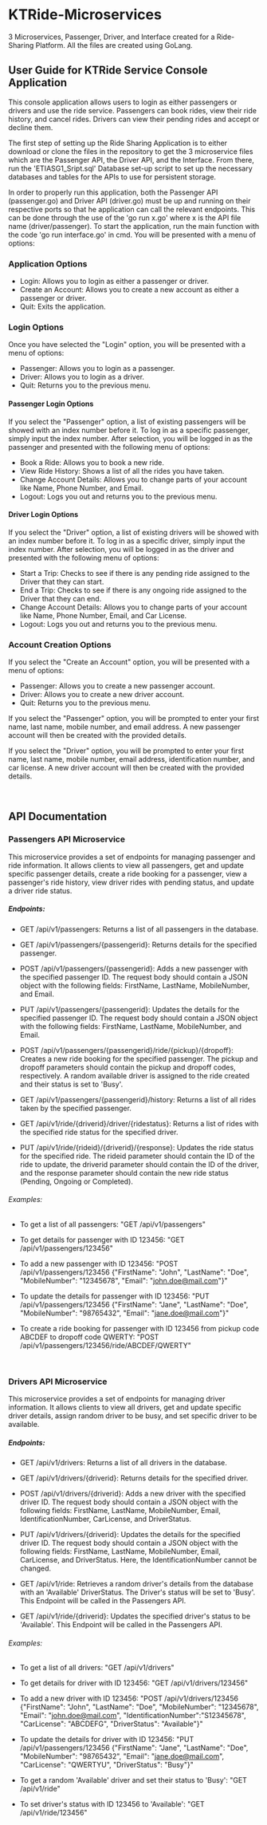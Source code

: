 # KTRide-Microservices
3 Microservices, Passenger, Driver, and Interface created for a Ride-Sharing Platform. All the files are created using GoLang.

## User Guide for KTRide Service Console Application

This console application allows users to login as either passengers or drivers and use the ride service. Passengers can book rides, view their ride history, and cancel rides. Drivers can view their pending rides and accept or decline them.

The first step of setting up the Ride Sharing Application is to either download or clone the files in the repository to get the 3 microservice files which are the Passenger API, the Driver API, and the Interface. From there, run the 'ETIASG1_Sript.sql' Database set-up script to set up the necessary databases and tables for the APIs to use for persistent storage. 

In order to properly run this application, both the Passenger API (passenger.go) and Driver API (driver.go) must be up and running on their respective ports so that he application can call the relevant endpoints. This can be done through the use of the 'go run x.go' where x is the API file name (driver/passenger). To start the application, run the main function with the code 'go run interface.go' in cmd. You will be presented with a menu of options:

### Application Options
- Login: Allows you to login as either a passenger or driver.
- Create an Account: Allows you to create a new account as either a passenger or driver.
- Quit: Exits the application.

### Login Options
Once you have selected the "Login" option, you will be presented with a menu of options:

- Passenger: Allows you to login as a passenger.
- Driver: Allows you to login as a driver.
- Quit: Returns you to the previous menu.

#### Passenger Login Options
If you select the "Passenger" option, a list of existing passengers will be showed with an index number before it. To log in as a specific passenger, simply input the index number. After selection, you will be logged in as the passenger and presented with the following menu of options:

- Book a Ride: Allows you to book a new ride.
- View Ride History: Shows a list of all the rides you have taken.
- Change Account Details: Allows you to change parts of your account like Name, Phone Number, and Email.
- Logout: Logs you out and returns you to the previous menu.

#### Driver Login Options
If you select the "Driver" option, a list of existing drivers will be showed with an index number before it. To log in as a specific driver, simply input the index number. After selection, you will be logged in as the driver and presented with the following menu of options:

- Start a Trip: Checks to see if there is any pending ride assigned to the Driver that they can start.
- End a Trip: Checks to see if there is any ongoing ride assigned to the Driver that they can end.
- Change Account Details: Allows you to change parts of your account like Name, Phone Number, Email, and Car License.
- Logout: Logs you out and returns you to the previous menu.

### Account Creation Options
If you select the "Create an Account" option, you will be presented with a menu of options:

- Passenger: Allows you to create a new passenger account.
- Driver: Allows you to create a new driver account.
- Quit: Returns you to the previous menu.

If you select the "Passenger" option, you will be prompted to enter your first name, last name, mobile number, and email address. A new passenger account will then be created with the provided details.

If you select the "Driver" option, you will be prompted to enter your first name, last name, mobile number, email address, identification number, and car license. A new driver account will then be created with the provided details.

<br />

## API Documentation 
### Passengers API Microservice

This microservice provides a set of endpoints for managing passenger and ride information. It allows clients to view all passengers, get and update specific passenger details, create a ride booking for a passenger, view a passenger's ride history, view driver rides with pending status, and update a driver ride status.

##### Endpoints:

- GET /api/v1/passengers: Returns a list of all passengers in the database. 

- GET /api/v1/passengers/{passengerid}: Returns details for the specified passenger.

- POST /api/v1/passengers/{passengerid}: Adds a new passenger with the specified passenger ID. The request body should contain a JSON object with the following fields: FirstName, LastName, MobileNumber, and Email. 

- PUT /api/v1/passengers/{passengerid}: Updates the details for the specified passenger ID. The request body should contain a JSON object with the following fields: FirstName, LastName, MobileNumber, and Email. 

- POST /api/v1/passengers/{passengerid}/ride/{pickup}/{dropoff}: Creates a new ride booking for the specified passenger. The pickup and dropoff parameters should contain the pickup and dropoff codes, respectively. A random available driver is assigned to the ride created and their status is set to 'Busy'. 

- GET /api/v1/passengers/{passengerid}/history: Returns a list of all rides taken by the specified passenger. 

- GET /api/v1/ride/{driverid}/driver/{ridestatus}: Returns a list of rides with the specified ride status for the specified driver. 

- PUT /api/v1/ride/{rideid}/{driverid}/{response}: Updates the ride status for the specified ride. The rideid parameter should contain the ID of the ride to update, the driverid parameter should contain the ID of the driver, and the response parameter should contain the new ride status (Pending, Ongoing or Completed).

###### Examples: 
- To get a list of all passengers: "GET /api/v1/passengers" 

- To get details for passenger with ID 123456: "GET /api/v1/passengers/123456" 

- To add a new passenger with ID 123456: "POST /api/v1/passengers/123456 {"FirstName": "John", "LastName": "Doe", "MobileNumber": "12345678", "Email": "john.doe@mail.com"}" 

- To update the details for passenger with ID 123456: "PUT /api/v1/passengers/123456 {"FirstName": "Jane", "LastName": "Doe", "MobileNumber": "98765432", "Email": "jane.doe@mail.com"}" 

- To create a ride booking for passenger with ID 123456 from pickup code ABCDEF to dropoff code QWERTY: "POST /api/v1/passengers/123456/ride/ABCDEF/QWERTY"

<br />

### Drivers API Microservice

This microservice provides a set of endpoints for managing driver information. It allows clients to view all drivers, get and update specific driver details, assign random driver to be busy, and set specific driver to be available.

##### Endpoints:

- GET /api/v1/drivers: Returns a list of all drivers in the database. 

- GET /api/v1/drivers/{driverid}: Returns details for the specified driver.

- POST /api/v1/drivers/{driverid}: Adds a new driver with the specified driver ID. The request body should contain a JSON object with the following fields: FirstName, LastName, MobileNumber, Email, IdentificationNumber, CarLicense, and DriverStatus. 

- PUT /api/v1/drivers/{driverid}: Updates the details for the specified driver ID. The request body should contain a JSON object with the following fields: FirstName, LastName, MobileNumber, Email, CarLicense, and DriverStatus. Here, the IdentificationNumber cannot be changed.

- GET /api/v1/ride: Retrieves a random driver's details from the database with an 'Available' DriverStatus. The Driver's status will be set to 'Busy'. This Endpoint will be called in the Passengers API.

- GET /api/v1/ride/{driverid}: Updates the specified driver's status to be 'Available'. This Endpoint will be called in the Passengers API.

###### Examples: 
- To get a list of all drivers: "GET /api/v1/drivers" 

- To get details for driver with ID 123456: "GET /api/v1/drivers/123456" 

- To add a new driver with ID 123456: "POST /api/v1/drivers/123456 {"FirstName": "John", "LastName": "Doe", "MobileNumber": "12345678", "Email": "john.doe@mail.com", "IdentificationNumber":"S12345678", "CarLicense": "ABCDEFG", "DriverStatus": "Available"}" 

- To update the details for driver with ID 123456: "PUT /api/v1/passengers/123456 {"FirstName": "Jane", "LastName": "Doe", "MobileNumber": "98765432", "Email": "jane.doe@mail.com", "CarLicense": "QWERTYU", "DriverStatus": "Busy"}" 

- To get a random 'Available' driver and set their status to 'Busy': "GET /api/v1/ride"

- To set driver's status with ID 123456 to 'Available': "GET /api/v1/ride/123456"
